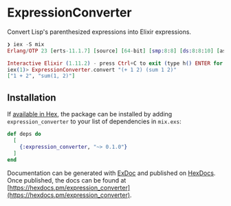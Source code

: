 # ExpressionConverter

Convert Lisp's parenthesized expressions into Elixir expressions.

```elixir
❯ iex -S mix
Erlang/OTP 23 [erts-11.1.7] [source] [64-bit] [smp:8:8] [ds:8:8:10] [async-threads:1] [hipe]

Interactive Elixir (1.11.2) - press Ctrl+C to exit (type h() ENTER for help)
iex(1)> ExpressionConverter.convert "(+ 1 2) (sum 1 2)"
["1 + 2", "sum(1, 2)"]
```

## Installation

If [available in Hex](https://hex.pm/docs/publish), the package can be installed
by adding `expression_converter` to your list of dependencies in `mix.exs`:

```elixir
def deps do
  [
    {:expression_converter, "~> 0.1.0"}
  ]
end
```

Documentation can be generated with [ExDoc](https://github.com/elixir-lang/ex_doc)
and published on [HexDocs](https://hexdocs.pm). Once published, the docs can
be found at [https://hexdocs.pm/expression_converter](https://hexdocs.pm/expression_converter).

